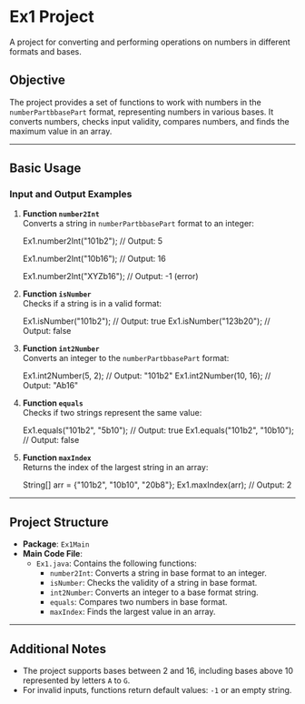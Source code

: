 # Ex1 Project  
A project for converting and performing operations on numbers in different formats and bases.

## Objective  
The project provides a set of functions to work with numbers in the `numberPartbbasePart` format, representing numbers in various bases. It converts numbers, checks input validity, compares numbers, and finds the maximum value in an array.

---

## Basic Usage  
### Input and Output Examples

1. **Function `number2Int`**  
   Converts a string in `numberPartbbasePart` format to an integer:
   
   Ex1.number2Int("101b2"); // Output: 5
   
   Ex1.number2Int("10b16"); // Output: 16
   
   Ex1.number2Int("XYZb16"); // Output: -1 (error)
   

3. **Function `isNumber`**  
   Checks if a string is in a valid format:
   
   Ex1.isNumber("101b2"); // Output: true
   Ex1.isNumber("123b20"); // Output: false
   

4. **Function `int2Number`**  
   Converts an integer to the `numberPartbbasePart` format:
    
   Ex1.int2Number(5, 2); // Output: "101b2"
   Ex1.int2Number(10, 16); // Output: "Ab16"

5. **Function `equals`**  
   Checks if two strings represent the same value:
   
   Ex1.equals("101b2", "5b10"); // Output: true
   Ex1.equals("101b2", "10b10"); // Output: false

6. **Function `maxIndex`**  
   Returns the index of the largest string in an array:
   
   String[] arr = {"101b2", "10b10", "20b8"};
   Ex1.maxIndex(arr); // Output: 2

---

## Project Structure  
- **Package**: `Ex1Main`  
- **Main Code File**:  
  - `Ex1.java`: Contains the following functions:  
    - `number2Int`: Converts a string in base format to an integer.  
    - `isNumber`: Checks the validity of a string in base format.  
    - `int2Number`: Converts an integer to a base format string.  
    - `equals`: Compares two numbers in base format.  
    - `maxIndex`: Finds the largest value in an array.

---

## Additional Notes  
- The project supports bases between 2 and 16, including bases above 10 represented by letters `A` to `G`.  
- For invalid inputs, functions return default values: `-1` or an empty string.
